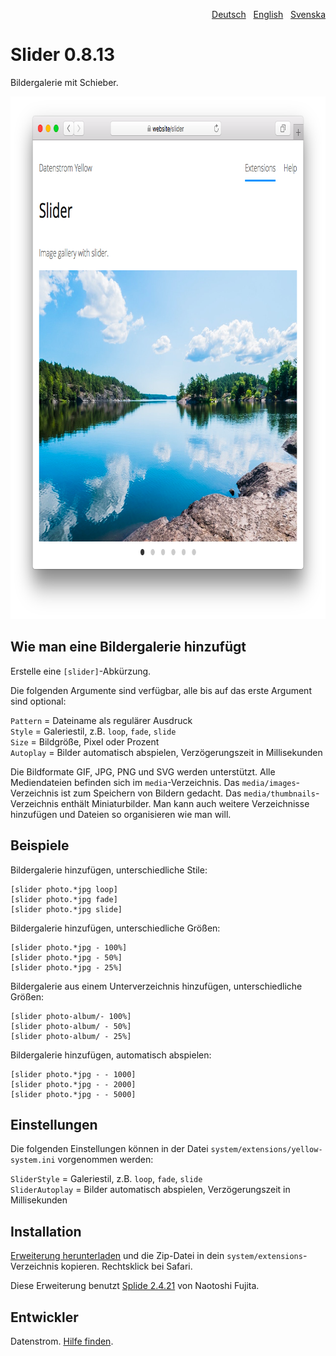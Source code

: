 <p align="right"><a href="README-de.md">Deutsch</a> &nbsp; <a href="README.md">English</a> &nbsp; <a href="README-sv.md">Svenska</a></p>

Slider 0.8.13
=============
Bildergalerie mit Schieber.

<p align="center"><img src="slider-screenshot.png?raw=true" width="795" height="836" alt="Bildschirmfoto"></p>

## Wie man eine Bildergalerie hinzufügt

Erstelle eine `[slider]`-Abkürzung.

Die folgenden Argumente sind verfügbar, alle bis auf das erste Argument sind optional:

`Pattern` = Dateiname als regulärer Ausdruck  
`Style` = Galeriestil, z.B. `loop`, `fade`, `slide`  
`Size` = Bildgröße, Pixel oder Prozent    
`Autoplay` = Bilder automatisch abspielen, Verzögerungszeit in Millisekunden  

Die Bildformate GIF, JPG, PNG und SVG werden unterstützt. Alle Mediendateien befinden sich im `media`-Verzeichnis. Das `media/images`-Verzeichnis ist zum Speichern von Bildern gedacht. Das `media/thumbnails`-Verzeichnis enthält Miniaturbilder. Man kann auch weitere Verzeichnisse hinzufügen und Dateien so organisieren wie man will.

## Beispiele

Bildergalerie hinzufügen, unterschiedliche Stile:

    [slider photo.*jpg loop]
    [slider photo.*jpg fade]
    [slider photo.*jpg slide]

Bildergalerie hinzufügen, unterschiedliche Größen:

    [slider photo.*jpg - 100%]
    [slider photo.*jpg - 50%]
    [slider photo.*jpg - 25%]

Bildergalerie aus einem Unterverzeichnis hinzufügen, unterschiedliche Größen:

    [slider photo-album/- 100%]
    [slider photo-album/ - 50%]
    [slider photo-album/ - 25%]

Bildergalerie hinzufügen, automatisch abspielen:

    [slider photo.*jpg - - 1000]
    [slider photo.*jpg - - 2000]
    [slider photo.*jpg - - 5000]

## Einstellungen

Die folgenden Einstellungen können in der Datei `system/extensions/yellow-system.ini` vorgenommen werden:

`SliderStyle` = Galeriestil, z.B. `loop`, `fade`, `slide`  
`SliderAutoplay` = Bilder automatisch abspielen, Verzögerungszeit in Millisekunden  

## Installation

[Erweiterung herunterladen](https://github.com/datenstrom/yellow-extensions/raw/master/zip/slider.zip) und die Zip-Datei in dein `system/extensions`-Verzeichnis kopieren. Rechtsklick bei Safari.

Diese Erweiterung benutzt [Splide 2.4.21](https://github.com/Splidejs/splide) von Naotoshi Fujita.

## Entwickler

Datenstrom. [Hilfe finden](https://datenstrom.se/de/yellow/help/).
